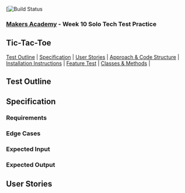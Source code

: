 [![Build Status](https://travis-ci.com/BenSheridanEdwards/Makers_TIcTacToc_TechTest_Ruby/builds/146580797)

### [Makers Academy](http://www.makersacademy.com) - Week 10 Solo Tech Test Practice
Tic-Tac-Toe
-

[Test Outline](#Outline) | [Specification](#Specification) | [User Stories](#Story) | [Approach & Code Structure](#Approach) | [Installation Instructions](#Installation) | [Feature Test](#Feature_Tests) | [Classes & Methods](#Methods) |


## <a name="Outline">Test Outline</a>


## <a name="Specification">Specification</a>


### Requirements

### Edge Cases

### Expected Input

### Expected Output


## <a name="Story">User Stories</a>

```


```
